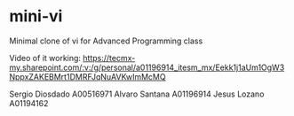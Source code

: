 # mini-vi
Minimal clone of vi for Advanced Programming class

Video of it working: https://tecmx-my.sharepoint.com/:v:/g/personal/a01196914_itesm_mx/Eekk1j1aUm1OgW3NppxZAKEBMrt1DMRFJqNuAVKwImMcMQ


Sergio Diosdado A00516971
Alvaro Santana A01196914
Jesus Lozano A01194162
